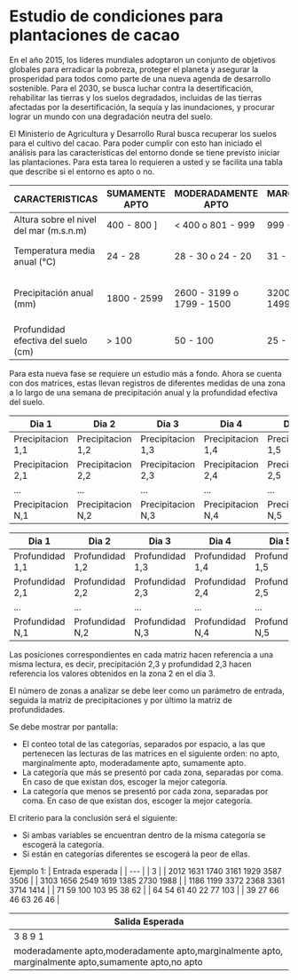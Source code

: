 # Estudio de condiciones para plantaciones de cacao


En el año 2015, los líderes mundiales adoptaron un conjunto de objetivos globales para erradicar la pobreza, proteger el planeta y asegurar la prosperidad para todos como parte de una nueva agenda de desarrollo sostenible. Para el 2030, se busca luchar contra la desertificación, rehabilitar las tierras y los suelos degradados, incluidas de las tierras afectadas por la desertificación, la sequía y las inundaciones, y procurar lograr un mundo con una degradación neutra del suelo.

El Ministerio de Agricultura y Desarrollo Rural busca recuperar los suelos para el cultivo del cacao. Para poder cumplir con esto han iniciado el análisis para las características del entorno donde se tiene previsto iniciar las plantaciones. Para esta tarea lo requieren a usted y se facilita una tabla que describe si el entorno es apto o no.

| CARACTERISTICAS | SUMAMENTE APTO | MODERADAMENTE APTO | MARGINALMENTE APTO | NO APTO |
| --- | --- | --- | --- | --- |
| Altura sobre el nivel del mar (m.s.n.m) | 400 - 800 ] | < 400 o 801 - 999 | 999 - 1200 | > 1200 |
| Temperatura media anual (°C) | 24 - 28 | 28 - 30 o 24 - 20 | 31 - 32 o 20 - 18 | < 18 o > 32 |
| Precipitación anual (mm) | 1800 - 2599 | 2600 - 3199 o 1799 - 1500	| 3200 - 3800 o 1499 - 1200 |	< 1200 o > 3800 |
| Profundidad efectiva del suelo (cm)	| > 100	| 50 - 100	| 25 - 50	| < 25 |

Para esta nueva fase se requiere un estudio más a fondo. Ahora se cuenta con dos matrices, estas llevan registros de diferentes medidas de una zona a lo largo de una semana de precipitación anual y la profundidad efectiva del suelo.

| Dia 1 | Dia 2 | Dia 3 | Dia 4 | Dia 5 | Dia 6 | Dia 7 |
| --- | --- | --- | --- | --- | --- | --- |
| Precipitacion 1,1 | Precipitacion 1,2 | Precipitacion 1,3 | Precipitacion 1,4 | Precipitacion 1,5 | Precipitacion 1,6 | Precipitacion 1,7 |
| Precipitacion 2,1 | Precipitacion 2,2 | Precipitacion 2,3 | Precipitacion 2,4 | Precipitacion 2,5 | Precipitacion 2,6 | Precipitacion 2,7 |
| ... | ... | ... | ... | ... | ... | ... |
| Precipitacion N,1 | Precipitacion N,2 | Precipitacion N,3 | Precipitacion N,4 | Precipitacion N,5 | Precipitacion N,6 | Precipitacion N,7 |

| Dia 1 | Dia 2 | Dia 3 | Dia 4 | Dia 5 | Dia 6 | Dia 7 |
| --- | --- | --- | --- | --- | --- | --- |
| Profundidad 1,1 | Profundidad 1,2 | Profundidad 1,3 | Profundidad 1,4 | Profundidad 1,5 | Profundidad 1,6 | Profundidad 1,7 |
| Profundidad 2,1 | Profundidad 2,2 | Profundidad 2,3 | Profundidad 2,4 | Profundidad 2,5 | Profundidad 2,6 | Profundidad 2,7 |
| ... | ... | ... | ... | ... | ... | ... |
| Profundidad N,1 | Profundidad N,2 | Profundidad N,3 | Profundidad N,4 | Profundidad N,5 | Profundidad N,6 | Profundidad N,7 |

Las posiciones correspondientes en cada matriz hacen referencia a una misma lectura, es decir, precipitación 2,3 y profundidad 2,3 hacen referencia los valores obtenidos en la zona 2 en el día 3.

El número de zonas a analizar se debe leer como un parámetro de entrada, seguida la matriz de precipitaciones y por último la matriz de profundidades.

Se debe mostrar por pantalla:
-	El conteo total de las categorías, separados por espacio, a las que pertenecen las lecturas de las matrices en el siguiente orden: no apto, marginalmente apto, moderadamente apto, sumamente apto.
- La categoría que más se presentó por cada zona, separadas por coma. En caso de que existan dos, escoger la mejor categoría.
- La categoría que menos se presentó por cada zona, separadas por coma. En caso de que existan dos, escoger la mejor categoría.

El criterio para la conclusión será el siguiente:

-	Si ambas variables se encuentran dentro de la misma categoría se escogerá la categoría.
-	Si están en categorías diferentes se escogerá la peor de ellas.


Ejemplo 1:
| Entrada esperada |
| --- |
| 3	|
| 2012 1631 1740 3161 1929 3587 3506 |
| 3103 1656 2549 1619 1385 2730 1988 |
| 1186 1199 3372 2368 3361 3714 1414 |
| 71 59 100 103 95 38 62 |
| 64 54 61 40 22 77 103 |
| 39 27 66 46 63 26 46 |

| Salida Esperada |
| --- |
| 3 8 9 1	|
| moderadamente apto,moderadamente apto,marginalmente apto, marginalmente apto,sumamente apto,no apto |
